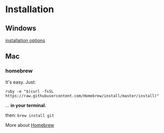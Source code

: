 # Installation
## Windows
[installation options](http://git-scm.com/book/en/v2/Getting-Started-Installing-Git#Installing-on-Windows)

## Mac
### homebrew
It's easy. Just:

```
ruby -e "$(curl -fsSL https://raw.githubusercontent.com/Homebrew/install/master/install)"
```
... __in your terminal.__

then: `brew install git`

More about [Homebrew](http://brew.sh/)